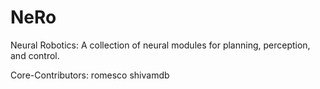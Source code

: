 # NeRo
Neural Robotics: A collection of neural modules for planning, perception, and control.

Core-Contributors:
romesco
shivamdb
